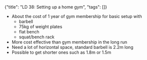 {"title": "LD 38: Setting up a home gym", "tags": []}
* About the cost of 1 year of gym membership for basic setup with
  * barbell
  * 75kg of weight plates
  * flat bench
  * squat/bench rack
* More cost effective than gym membership in the long run
* Need a lot of horizontal space, standard barbell is 2.2m long
* Possible to get shorter ones such as 1.8m or 1.5m


